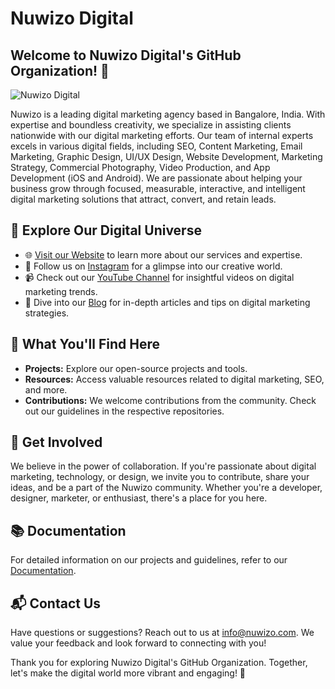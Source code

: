 # Nuwizo Digital

## Welcome to Nuwizo Digital's GitHub Organization! 👋

![Nuwizo Digital](https://nuwizo.com/assets/images/nuwizo-logo.png)

Nuwizo is a leading digital marketing agency based in Bangalore, India. With expertise and boundless creativity, we specialize in assisting clients nationwide with our digital marketing efforts. Our team of internal experts excels in various digital fields, including SEO, Content Marketing, Email Marketing, Graphic Design, UI/UX Design, Website Development, Marketing Strategy, Commercial Photography, Video Production, and App Development (iOS and Android). We are passionate about helping your business grow through focused, measurable, interactive, and intelligent digital marketing solutions that attract, convert, and retain leads.

## 🚀 Explore Our Digital Universe

- 🌐 [Visit our Website](https://nuwizo.com/) to learn more about our services and expertise.
- 📸 Follow us on [Instagram](https://www.instagram.com/nuwizo/) for a glimpse into our creative world.
- 📹 Check out our [YouTube Channel](https://www.youtube.com/user/nuwizodigital) for insightful videos on digital marketing trends.
- 📝 Dive into our [Blog](https://nuwizo.com/blog) for in-depth articles and tips on digital marketing strategies.

## 🌟 What You'll Find Here

- **Projects:** Explore our open-source projects and tools.
- **Resources:** Access valuable resources related to digital marketing, SEO, and more.
- **Contributions:** We welcome contributions from the community. Check out our guidelines in the respective repositories.

## 🤝 Get Involved

We believe in the power of collaboration. If you're passionate about digital marketing, technology, or design, we invite you to contribute, share your ideas, and be a part of the Nuwizo community. Whether you're a developer, designer, marketer, or enthusiast, there's a place for you here.

## 📚 Documentation

For detailed information on our projects and guidelines, refer to our [Documentation](https://github.com/nuwizo/docs).

## 📬 Contact Us

Have questions or suggestions? Reach out to us at [info@nuwizo.com](mailto:info@nuwizo.com). We value your feedback and look forward to connecting with you!

Thank you for exploring Nuwizo Digital's GitHub Organization. Together, let's make the digital world more vibrant and engaging! 🌟
